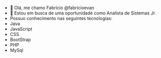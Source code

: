- 👋 Olá, me chamo Fabrício @fabricioevan
- 👀 Estou em busca de uma oportunidade como Analista de Sistemas Jr.
- Possuo conhecimento nas seguintes tecnologias:
- Java
- JavaScript
- CSS
- BootStrap 
- PHP
- MySql

